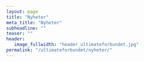 ```yaml
---
layout: page
title: "Nyheter"
meta_title: "Nyheter"
subheadline: ""
teaser: ""
header:
   image_fullwidth: "header_ultimateforbundet.jpg"
permalink: "/ultimateforbundet/nyheter/"
---
```

